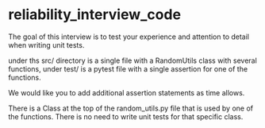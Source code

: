 # reliability_interview_code

The goal of this interview is to test your experience and attention to detail when writing unit tests.

under ths src/ directory is a single file with a RandomUtils class with several functions, under test/ is a pytest file with a single assertion for one of the functions.

We would like you to add additional assertion statements as time allows.

There is a Class at the top of the random_utils.py file that is used by one of the functions. There is no need to write unit tests for that specific class.
